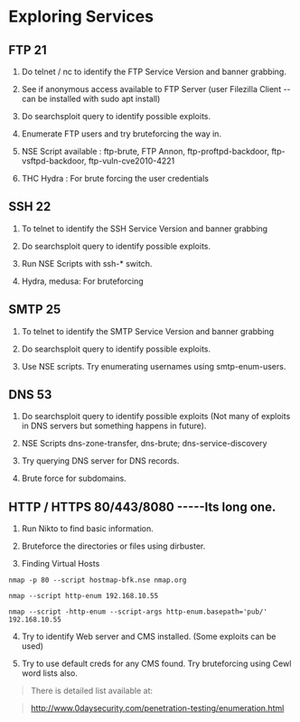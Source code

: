 # Exploring Services

## FTP 21

1. Do telnet / nc to identify the FTP Service Version and banner grabbing.

2. See if anonymous access available to FTP Server (user Filezilla Client -- can be installed with sudo apt install)

3. Do searchsploit query to identify possible exploits.  

4. Enumerate FTP users and try bruteforcing the way in.

5. NSE Script available : ftp-brute, FTP Annon, ftp-proftpd-backdoor, ftp-vsftpd-backdoor, ftp-vuln-cve2010-4221

6. THC Hydra : For brute forcing the user credentials

## SSH 22

1. To telnet to identify the SSH Service Version and banner grabbing

2. Do searchsploit query to identify possible exploits. 

3. Run NSE Scripts with ssh-* switch.

4. Hydra, medusa: For bruteforcing 

## SMTP 25

1. To telnet to identify the SMTP Service Version and banner grabbing

2. Do searchsploit query to identify possible exploits.

3. Use NSE scripts. Try enumerating usernames using smtp-enum-users.

## DNS 53

1. Do searchsploit query to identify possible exploits (Not many of exploits in DNS servers but something happens in future).

2. NSE Scripts dns-zone-transfer, dns-brute; dns-service-discovery

3. Try querying DNS server for DNS records.

4. Brute force for subdomains.


## HTTP / HTTPS 80/443/8080   -----Its long one.

1. Run Nikto to find basic information.

2. Bruteforce the directories or files using dirbuster.

3. Finding Virtual Hosts 

` nmap -p 80 --script hostmap-bfk.nse nmap.org `

`nmap --script http-enum 192.168.10.55`

`nmap --script -http-enum --script-args http-enum.basepath='pub/' 192.168.10.55`

4. Try to identify Web server and CMS installed. (Some exploits can be used)

5. Try to use default creds for any CMS found. Try bruteforcing using Cewl word lists also.


> There is detailed list available at:

> http://www.0daysecurity.com/penetration-testing/enumeration.html 





